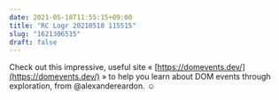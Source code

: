 ```yaml
---
date: 2021-05-18T11:55:15+09:00
title: "RC Logr 20210518 115515"
slug: "1621306515"
draft: false
---
```


Check out this impressive, useful site « [https://domevents.dev/](https://domevents.dev/) » to help you learn about DOM events through exploration, from @alexandereardon. ☺️
